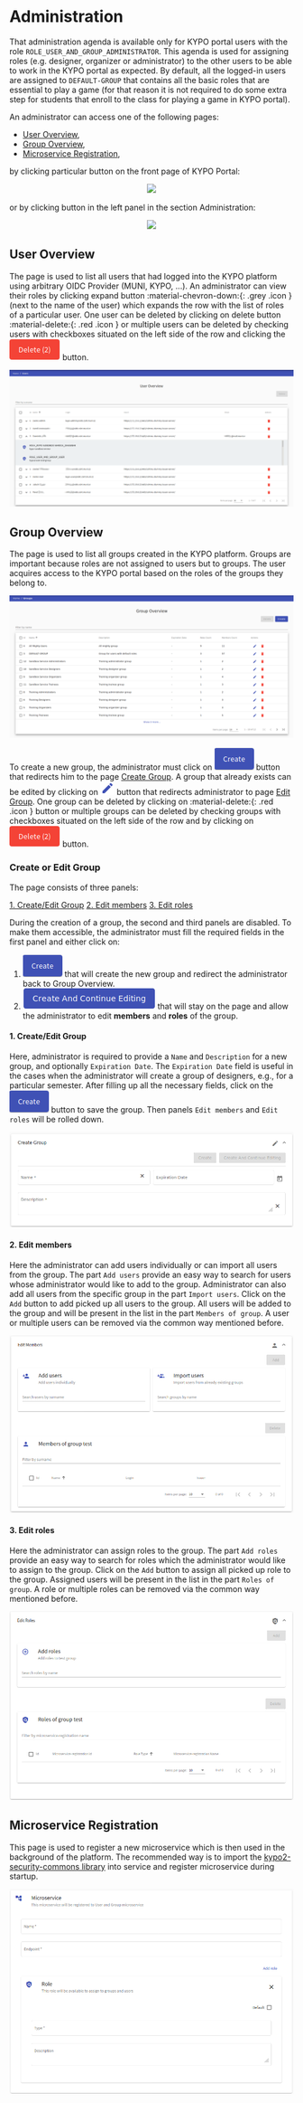 # Administration 
That administration agenda is available only for KYPO portal users with the role `ROLE_USER_AND_GROUP_ADMINISTRATOR`. This agenda is used for assigning roles (e.g. designer, organizer or administrator) to the other users to be able to work in the KYPO portal as expected. By default, all the logged-in users are assigned to `DEFAULT-GROUP` that contains all the basic roles that are essential to play a game (for that reason it is not required to do some extra step for students that enroll to the class for playing a game in KYPO portal).

An administrator can access one of the following pages: 

* [User Overview](#user-overview), 
* [Group Overview](#group-overview),
* [Microservice Registration](#microservice-registration), 

by clicking particular button on the front page of KYPO Portal:

<p align="center">
  <img src="../../img/kypo-portal/administration/administration-agenda.png">
</p>


or by clicking button in the left panel in the section Administration: 

<p align="center">
  <img src="../../img/kypo-portal/administration/administration-left-panel.png">
</p>


## User Overview 
The page is used to list all users that had logged into the KYPO platform using arbitrary OIDC Provider (MUNI, KYPO, ...). An administrator can view their roles by clicking expand button :material-chevron-down:{: .grey .icon } (next to the name of the user) which expands the row with the list of roles of a particular user. One user can be deleted by clicking on delete button :material-delete:{: .red .icon } or multiple users can be deleted by checking users with checkboxes situated on the left side of the row and clicking the ![delete-button](../img/buttons/big-delete-button.png) button.  

![user-overview](../img/kypo-portal/administration/user-overview.png)

## Group Overview 
The page is used to list all groups created in the KYPO platform. Groups are important because roles are not assigned to users but to groups. The user acquires access to the KYPO portal based on the roles of the groups they belong to.

![group-overview](../img/kypo-portal/administration/group-overview.png) 

To create a new group, the administrator must click on ![create-button](../img/buttons/create-button.png) button that redirects him to the page [Create Group](#createedit-group). A group that already exists can be edited by clicking on ![edit-button](../img/buttons/edit-button.png) button that redirects administrator to page [Edit Group](#createedit-group). One group can be deleted by clicking on :material-delete:{: .red .icon } button or multiple groups can be deleted by checking groups with checkboxes situated on the left side of the row and by clicking on ![delete-button](../img/buttons/big-delete-button.png) button.  

### Create or Edit Group

The page consists of three panels:

[1. Create/Edit Group](#1-createedit-group) 
[2. Edit members](#2-edit-members) 
[3. Edit roles](#3-edit-roles)

During the creation of a group, the second and third panels are disabled. To make them accessible, the administrator must fill the required fields in the first panel and either click on: 
1. ![create-button](../img/buttons/create-button.png) that will create the new group and redirect the administrator back to Group Overview.  
2. ![create-and-edit-button](../img/buttons/create-and-continue-button.png) that will stay on the page and allow the administrator to edit **members** and **roles** of the group.

#### 1. Create/Edit Group
Here, administrator is required to provide a `Name` and `Description` for a new group, and optionally `Expiration Date`. The `Expiration Date` field is useful in the cases when the administrator will create a group of designers, e.g., for a particular semester. After filling up all the necessary fields, click on the ![create-button](../img/buttons/create-button.png) button to save the group. Then panels `Edit members` and `Edit roles` will be rolled down. 

![create-group-panel](../img/kypo-portal/administration/create-group.png)
#### 2. Edit members
Here the administrator can add users individually or can import all users from the group. The part `Add users` provide an easy way to search for users whose administrator would like to add to the group. Administrator can also add all users from the specific group in the part `Import users`. Click on the `Add` button to add picked up all users to the group. All users will be added to the group and will be present in the list in the part `Members of group`. A user or multiple users can be removed via the common way mentioned before.

![edit-members-panel](../img/kypo-portal/administration/edit-members.png)
#### 3. Edit roles 
Here the administrator can assign roles to the group. The part `Add roles` provide an easy way to search for roles which the administrator would like to assign to the group. Click on the `Add` button to assign all picked up role to the group. Assigned users will be present in the list in the part `Roles of group`. A role or multiple roles can be removed via the common way mentioned before.

![edit-roles-panel](../img/kypo-portal/administration/edit-roles.png)
## Microservice Registration
This page is used to register a new microservice which is then used in the background of the platform. The recommended way is to import the [kypo2-security-commons library](https://gitlab.ics.muni.cz/kypo-crp/backend-java/kypo2-security-commons) into service and register microservice during startup.

![microservice-page](../img/kypo-portal/administration/microservice-registration.png)
